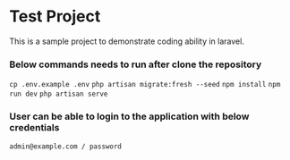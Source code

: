 # Test Project
This is a sample project to demonstrate coding ability in laravel.

### Below commands needs to run after clone the repository
``cp .env.example .env``
``php artisan migrate:fresh --seed``
``npm install``
``npm run dev``
``php artisan serve``

### User can be able to login to the application with below credentials
``admin@example.com / password``
